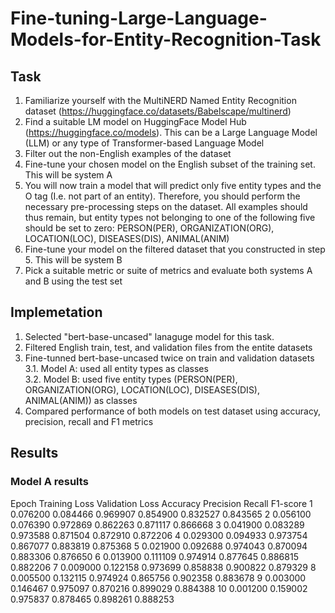 # Fine-tuning-Large-Language-Models-for-Entity-Recognition-Task

## Task

1. Familiarize yourself with the MultiNERD Named Entity Recognition dataset (https://huggingface.co/datasets/Babelscape/multinerd)
2. Find a suitable LM model on HuggingFace Model Hub (https://huggingface.co/models). This can
be a Large Language Model (LLM) or any type of Transformer-based Language Model
3. Filter out the non-English examples of the dataset
4. Fine-tune your chosen model on the English subset of the training set. This will be system A
5. You will now train a model that will predict only five entity types and the O tag (I.e. not part of
an entity). Therefore, you should perform the necessary pre-processing steps on the dataset. All
examples should thus remain, but entity types not belonging to one of the following five should
be set to zero: PERSON(PER), ORGANIZATION(ORG), LOCATION(LOC), DISEASES(DIS),
ANIMAL(ANIM)
6. Fine-tune your model on the filtered dataset that you constructed in step 5. This will be system
B
7. Pick a suitable metric or suite of metrics and evaluate both systems A and B using the test set

## Implemetation  
1. Selected "bert-base-uncased" lanaguge model for this task.
2. Filtered English train, test, and validation files from the entite datasets
3. Fine-tunned bert-base-uncased twice on train and validation datasets \
   3.1. Model A: used all entity types as classes \
   3.2. Model B: used five entity types (PERSON(PER), ORGANIZATION(ORG), LOCATION(LOC), DISEASES(DIS), ANIMAL(ANIM)) as classes
4. Compared performance of both models on test dataset using accuracy, precision, recall and F1 metrics

## Results 
### Model A results 
Epoch	Training Loss	Validation Loss	Accuracy	Precision	Recall	F1-score
1	0.076200	0.084466	0.969907	0.854900	0.832527	0.843565
2	0.056100	0.076390	0.972869	0.862263	0.871117	0.866668
3	0.041900	0.083289	0.973588	0.871504	0.872910	0.872206
4	0.029300	0.094933	0.973754	0.867077	0.883819	0.875368
5	0.021900	0.092688	0.974043	0.870094	0.883306	0.876650
6	0.013900	0.111109	0.974914	0.877645	0.886815	0.882206
7	0.009000	0.122158	0.973699	0.858838	0.900822	0.879329
8	0.005500	0.132115	0.974924	0.865756	0.902358	0.883678
9	0.003000	0.146467	0.975097	0.870216	0.899029	0.884388
10	0.001200	0.159002	0.975837	0.878465	0.898261	0.888253
